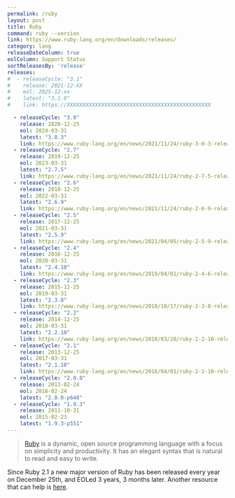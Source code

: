 ```yaml
---
permalink: /ruby
layout: post
title: Ruby
command: ruby --version
link: https://www.ruby-lang.org/en/downloads/releases/
category: lang
releaseDateColumn: true
eolColumn: Support Status
sortReleasesBy: 'release'
releases:
#  - releaseCycle: "3.1"
#    release: 2021-12-XX
#    eol: 2025-12-xx
#    latest: "3.1.0"
#    link: https://XXXXXXXXXXXXXXXXXXXXXXXXXXXXXXXXXXXXXXXXXXXXXX

  - releaseCycle: "3.0"
    release: 2020-12-25
    eol: 2024-03-31
    latest: "3.0.3"
    link: https://www.ruby-lang.org/en/news/2021/11/24/ruby-3-0-3-released/
  - releaseCycle: "2.7"
    release: 2019-12-25
    eol: 2023-03-31
    latest: "2.7.5"
    link: https://www.ruby-lang.org/en/news/2021/11/24/ruby-2-7-5-released/
  - releaseCycle: "2.6"
    release: 2018-12-25
    eol: 2022-03-31
    latest: "2.6.9"
    link: https://www.ruby-lang.org/en/news/2021/11/24/ruby-2-6-9-released/
  - releaseCycle: "2.5"
    release: 2017-12-25
    eol: 2021-03-31
    latest: "2.5.9"
    link: https://www.ruby-lang.org/en/news/2021/04/05/ruby-2-5-9-released/
  - releaseCycle: "2.4"
    release: 2016-12-25
    eol: 2020-03-31
    latest: "2.4.10"
    link: https://www.ruby-lang.org/en/news/2019/04/01/ruby-2-4-6-released/
  - releaseCycle: "2.3"
    release: 2015-12-25
    eol: 2019-03-31
    latest: "2.3.8"
    link: https://www.ruby-lang.org/en/news/2018/10/17/ruby-2-3-8-released/
  - releaseCycle: "2.2"
    release: 2014-12-25
    eol: 2018-03-31
    latest: "2.2.10"
    link: https://www.ruby-lang.org/en/news/2018/03/28/ruby-2-2-10-released/
  - releaseCycle: "2.1"
    release: 2013-12-25
    eol: 2017-03-31
    latest: "2.1.10"
    link: https://www.ruby-lang.org/en/news/2016/04/01/ruby-2-1-10-released/
  - releaseCycle: "2.0.0"
    release: 2013-02-24
    eol: 2016-02-24
    latest: "2.0.0-p648"
  - releaseCycle: "1.9.3"
    release: 2011-10-31
    eol: 2015-02-23
    latest: "1.9.3-p551"
---
```


> [Ruby](https://www.ruby-lang.org/) is a dynamic, open source programming language with a focus on simplicity and productivity. It has an elegant syntax that is natural to read and easy to write.

Since Ruby 2.1 a new major version of Ruby has been released every year on December 25th, and EOLed 3 years, 3 months later. Another resource that can help is [here](https://endoflife.software/programming-languages/server-side-scripting/ruby).
